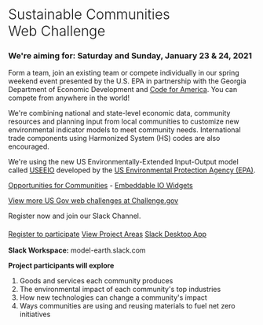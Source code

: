 <!-- MOVED TO Community/Challenge/README.md -->

<h1 style="font-weight:300">Sustainable Communities <span style="white-space:nowrap">Web Challenge</span></h1>

<h3>We're aiming for: <span style="white-space:nowrap">Saturday and Sunday, January 23 & 24, 2021</span></h3>

Form a team, join an existing team or compete individually in our spring weekend event presented by the U.S. EPA in partnership with the Georgia Department of Economic Development and <a href="https://www.codeforamerica.org/" target="_parent" style="white-space: nowrap;">Code for America</a>. You can compete from anywhere in the world!   

We're combining national and state-level economic data, community resources and planning input from local communities to customize new environmental indicator models to meet&nbsp;community&nbsp;needs. International trade components using Harmonized System (HS) codes are also encouraged.  

We're using the new US Environmentally-Extended Input-Output model called 
<a href="https://cfpub.epa.gov/si/si_public_record_report.cfm?Lab=NRMRL&dirEntryId=336332" target="_blank">USEEIO</a> developed by the <a href="https://www.epa.gov" target="_parent">US Environmental Protection Agency&nbsp;(EPA)</a>. 

<!--
	We're looking for communities, companies and coders to participate in implementing innovative sustainability apps created in partnership with the <a href="https://www.epa.gov" target="_parent">US Environmental Protection Agency (EPA)</a>. 
-->

<!--
Possible projects include updates to Wazimap Census Reporter which is used in Africa and India.  
-->

[Opportunities for Communities](../../io/communities/) - [Embeddable IO Widgets](../../io/charts/)  

<a href="https://www.challenge.gov/">View more US Gov web challenges at Challenge.gov</a>  
<!--
	https://www.challenge.gov/toolkit/
-->

Register now and join our Slack Channel.  

<div style="margin-top:20px">
<a href="registration/" class="btn btn-success">Register to participate</a>
<a href="../" class="btn btn-warning">View Project Areas</a>
<a href="slack://channel?id=C018UHD088P&team=T0199FVNEGK" class="btn btn-danger">Slack Desktop App</a>
</div><!-- CSE 6242
https://app.slack.com/client/T8L2KN1AP/C8L4VC44A/thread/C8L4VC44A-1598213938.153700
-->

<div style="margin-top:16px"></div>
<b>Slack Workspace:</b> model-earth.slack.com <!--- 
<a href="slack://channel?id=C018UHD088P&team=T0199FVNEGK">Open Slack Desktop App</a> / [Open in Browser](https://model-earth.slack.com/)-->  


<!--
## $10,000 in Challenge Awards

Tentative breakdown - Judges may adjust these levels based on team size and levels of commitment.  

1st place: $2,500  
2nd place: $1,500  
3rd place: $1,000  

Honorable mention 1: $500  
Honorable mention 2: $500  

Implementation project 1: $2,000  
Implementation project 2: $2,000  

The implementation portion will be allocated based on pitches from teams after the award recipients are named.  Implementation projects will be distributed upon project completion within 3 months after the challenge.  


## 2020 Schedule

### National Day of Civic Hacking

Get a head start by enrolling your team in the National Day of Civic Hacking and help Code for America [bring Social Safety Net Programs&nbsp;online](https://www.codeforamerica.org/features/bringing-social-safety-net-benefits-online/).  

<b>Saturday, September 12</b> - <a href="https://www.codeforamerica.org/events/national-day-of-civic-hacking" target="national">National Day of Civic Hacking</a>   


### Sustainable Communities Web Challenge

<b>Monday, September 21 - 7 PM</b> - Virtual Kickoff on Zoom    

<b>Saturday, October 24 - 11 AM to noon</b> - Final Round, Integrations 

<b>Sunday, October 25 - 2 PM to 4 PM</b> - Zoom Presentations and Awards  
-->


<!--
During the National Day of Civic Hacking on Sept 21, teams will focus on integration with <span style="white-space: nowrap;"><a href="https://discourse.codeforamerica.org/t/index-of-covid-19-projects-in-the-network/715">COVID-19 project frameworks</a>.</span> 
-->

<!--During the Sept 12th Zoom call, we'll present info about the Sustainable Communities Web Challenge. Some teams may opt to start building upon the EPA's industry input-output models and maps at that time.  -->


<b>Project participants will explore</b>
1. Goods and services each community produces    
2. The environmental impact of each community's top industries  
3. How new technologies can change a community's impact  
4. Ways communities are using and reusing materials to fuel net zero initiatives  

<div style="display:none" class="challenge">
<a href="registration/">Register to participate</a> - Contribute your coding and data skills to help communities and businesses work toward becoming net zero.  
</div>

<!--
A panel of judges will use Slack video to deliberate while using a Google Form for calculating scores for the Oct 25 awards.<br><br>
-->



<!--
Get an early start by competing in the DataBricks Hackathon

https://databricks.com/blog/2020/04/22/announcing-spark-ai-summit-hackathon-for-social-good.html?utm_source=databricks&utm_medium=home&utm_campaign=undefined&utm_content=undefined&utm_offer=undefined&utm_keyword=undefined&
-->




